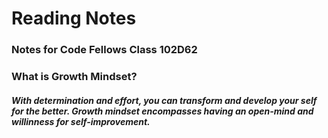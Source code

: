 # **Reading Notes**
### Notes for Code Fellows Class 102D62


### What is Growth Mindset? 
##### With determination and effort, you can transform and develop your self for the better. Growth mindset encompasses having an open-mind and willinness for self-improvement. 



